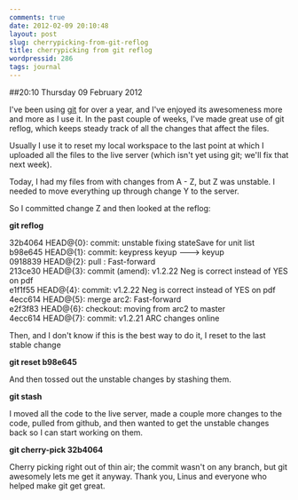 ```yaml
---
comments: true
date: 2012-02-09 20:10:48
layout: post
slug: cherrypicking-from-git-reflog
title: cherrypicking from git reflog
wordpressid: 286
tags: journal
---
```


##20:10 Thursday 09 February 2012

I've been using [git](http://en.wikipedia.org/wiki/Git_%28software%29) for over a year, and I've enjoyed its awesomeness more and more as I use it. In the past couple of weeks, I've made great use of git reflog, which keeps steady track of all the changes that affect the files.

 

Usually I use it to reset my local workspace to the last point at which I uploaded all the files to the live server (which isn't yet using git; we'll fix that next week).

 

Today, I had my files from with changes from A - Z, but Z was unstable. I needed to move everything up through change Y to the server.

 

So I committed change Z and then looked at the reflog:

 

**git reflog**

 

32b4064 HEAD@{0}: commit: unstable fixing stateSave for unit list  
b98e645 HEAD@{1}: commit: keypress keyup ---> keyup  
0918839 HEAD@{2}: pull : Fast-forward  
213ce30 HEAD@{3}: commit (amend): v1.2.22 Neg is correct instead of YES on pdf  
e1f1f55 HEAD@{4}: commit: v1.2.22 Neg is correct instead of YES on pdf  
4ecc614 HEAD@{5}: merge arc2: Fast-forward  
e2f3f83 HEAD@{6}: checkout: moving from arc2 to master  
4ecc614 HEAD@{7}: commit: v1.2.21 ARC changes online

 

Then, and I don't know if this is the best way to do it, I reset to the last stable change

 

**git reset b98e645**

 

And then tossed out the unstable changes by stashing them.

 

**git stash**

 

I moved all the code to the live server, made a couple more changes to the code, pulled from github, and then wanted to get the unstable changes back so I can start working on them.

 

**git cherry-pick 32b4064**

 

Cherry picking right out of thin air; the commit wasn't on any branch, but git awesomely lets me get it anyway. Thank you, Linus and everyone who helped make git get great.

 
